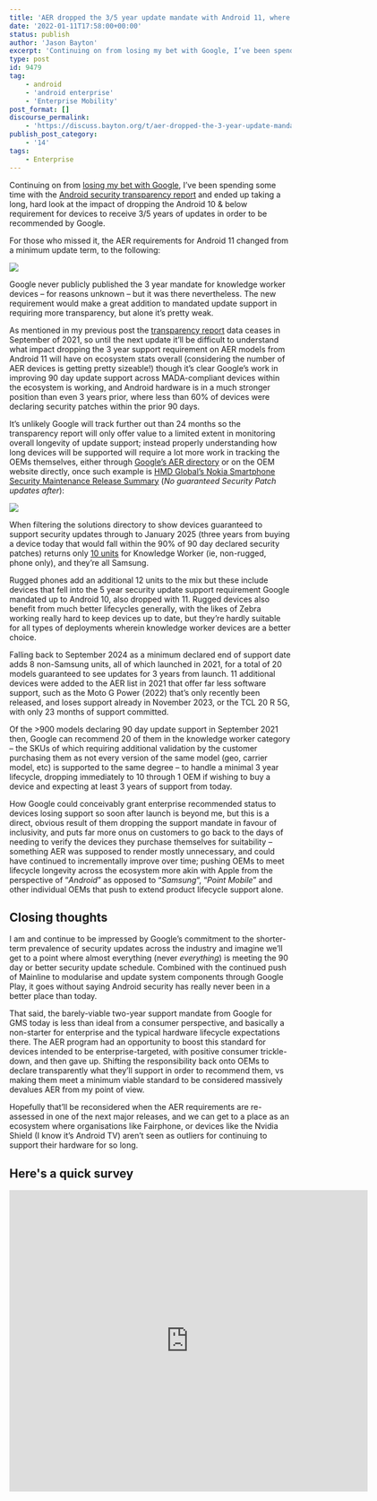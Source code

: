 ```yaml
---
title: 'AER dropped the 3/5 year update mandate with Android 11, where are we now?'
date: '2022-01-11T17:58:00+00:00'
status: publish
author: 'Jason Bayton'
excerpt: 'Continuing on from losing my bet with Google, I’ve been spending some time with the Android security transparency report and ended up taking a long, hard look at the impact of dropping the Android 10 &amp; below requirement for devices to receive 3/5 years of updates in order to be recommended by Google.'
type: post
id: 9479
tag:
    - android
    - 'android enterprise'
    - 'Enterprise Mobility'
post_format: []
discourse_permalink:
    - 'https://discuss.bayton.org/t/aer-dropped-the-3-year-update-mandate-with-android-11-where-are-we-now/414'
publish_post_category:
    - '14'
tags:
    - Enterprise
---
```

Continuing on from [losing my bet with Google](/2022/01/i-made-a-bet-with-google-and-lost/), I’ve been spending some time with the [Android security transparency report](https://transparencyreport.google.com/android-security/device-platform-safety?device_security_update=filter%20key:1&lu=device_security_update) and ended up taking a long, hard look at the impact of dropping the Android 10 &amp; below requirement for devices to receive 3/5 years of updates in order to be recommended by Google.

For those who missed it, the AER requirements for Android 11 changed from a minimum update term, to the following:

![](https://r2_worker.bayton.workers.dev/uploads/2022/01/image-2.png)

Google never publicly published the 3 year mandate for knowledge worker devices – for reasons unknown – but it was there nevertheless. The new requirement would make a great addition to mandated update support in requiring more transparency, but alone it’s pretty weak.

As mentioned in my previous post the [transparency report](https://transparencyreport.google.com/android-security/device-platform-safety?device_security_update=filter%20key:1&lu=device_security_update) data ceases in September of 2021, so until the next update it’ll be difficult to understand what impact dropping the 3 year support requirement on AER models from Android 11 will have on ecosystem stats overall (considering the number of AER devices is getting pretty sizeable!) though it’s clear Google’s work in improving 90 day update support across MADA-compliant devices within the ecosystem is working, and Android hardware is in a much stronger position than even 3 years prior, where less than 60% of devices were declaring security patches within the prior 90 days.

It’s unlikely Google will track further out than 24 months so the transparency report will only offer value to a limited extent in monitoring overall longevity of update support; instead properly understanding how long devices will be supported will require a lot more work in tracking the OEMs themselves, either through [Google’s AER directory](https://androidenterprisepartners.withgoogle.com/devices/#) or on the OEM website directly, once such example is [HMD Global’s Nokia Smartphone Security Maintenance Release Summary](https://www.nokia.com/phones/en_int/security-updates) (*No guaranteed Security Patch updates after*):

![](https://r2_worker.bayton.workers.dev/uploads/2022/01/image-1.png)

When filtering the solutions directory to show devices guaranteed to support security updates through to January 2025 (three years from buying a device today that would fall within the 90% of 90 day declared security patches) returns only [10 units](https://androidenterprisepartners.withgoogle.com/devices/#!?device_type=phone&device_categories=knowledge_worker&smrDate=2025-01-28T00:00:00.000Z) for Knowledge Worker (ie, non-rugged, phone only), and they’re all Samsung.

Rugged phones add an additional 12 units to the mix but these include devices that fell into the 5 year security update support requirement Google mandated up to Android 10, also dropped with 11. Rugged devices also benefit from much better lifecycles generally, with the likes of Zebra working really hard to keep devices up to date, but they’re hardly suitable for all types of deployments wherein knowledge worker devices are a better choice.

Falling back to September 2024 as a minimum declared end of support date adds 8 non-Samsung units, all of which launched in 2021, for a total of 20 models guaranteed to see updates for 3 years from launch. 11 additional devices were added to the AER list in 2021 that offer far less software support, such as the Moto G Power (2022) that’s only recently been released, and loses support already in November 2023, or the TCL 20 R 5G, with only 23 months of support committed.

Of the &gt;900 models declaring 90 day update support in September 2021 then, Google can recommend 20 of them in the knowledge worker category – the SKUs of which requiring additional validation by the customer purchasing them as not every version of the same model (geo, carrier model, etc) is supported to the same degree – to handle a minimal 3 year lifecycle, dropping immediately to 10 through 1 OEM if wishing to buy a device and expecting at least 3 years of support from today.

How Google could conceivably grant enterprise recommended status to devices losing support so soon after launch is beyond me, but this is a direct, obvious result of them dropping the support mandate in favour of inclusivity, and puts far more onus on customers to go back to the days of needing to verify the devices they purchase themselves for suitability – something AER was supposed to render mostly unnecessary, and could have continued to incrementally improve over time; pushing OEMs to meet lifecycle longevity across the ecosystem more akin with Apple from the perspective of “*Android*” as opposed to “*Samsung*“, “*Point Mobile*” and other individual OEMs that push to extend product lifecycle support alone.

Closing thoughts
----------------

I am and continue to be impressed by Google’s commitment to the shorter-term prevalence of security updates across the industry and imagine we’ll get to a point where almost everything (never *everything*) is meeting the 90 day or better security update schedule. Combined with the continued push of Mainline to modularise and update system components through Google Play, it goes without saying Android security has really never been in a better place than today.

That said, the barely-viable two-year support mandate from Google for GMS today is less than ideal from a consumer perspective, and basically a non-starter for enterprise and the typical hardware lifecycle expectations there. The AER program had an opportunity to boost this standard for devices intended to be enterprise-targeted, with positive consumer trickle-down, and then gave up. Shifting the responsibility back onto OEMs to declare transparently what they’ll support in order to recommend them, vs making them meet a minimum viable standard to be considered massively devalues AER from my point of view.

Hopefully that’ll be reconsidered when the AER requirements are re-assessed in one of the next major releases, and we can get to a place as an ecosystem where organisations like Fairphone, or devices like the Nvidia Shield (I know it’s Android TV) aren’t seen as outliers for continuing to support their hardware for so long.

Here's a quick survey
---------------------

<iframe frameborder="0" height="538" loading="lazy" marginheight="0" marginwidth="0" src="https://docs.google.com/forms/d/e/1FAIpQLSdHZpLZ1FOHcry610YhbffpTD7tjV3sX_gia1LpQnVwRC2hnw/viewform?embedded=true" width="640">Loading…</iframe>